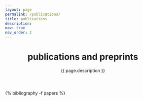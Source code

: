 ```yaml
---
layout: page
permalink: /publications/
title: publications
description: 
nav: true
nav_order: 2
---
```

<div class="publications">
  <header class="post-header">
    <h1 class="post-title">publications and preprints</h1>
    <p class="post-description">{{ page.description }}</p>
  </header>

  <article>
  {% bibliography -f papers %}
  </article>
  
  </div>
